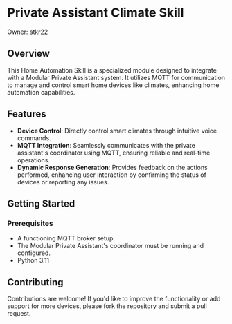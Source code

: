# Private Assistant Climate Skill

Owner: stkr22

## Overview

This Home Automation Skill is a specialized module designed to integrate with a Modular Private Assistant system. It utilizes MQTT for communication to manage and control smart home devices like climates, enhancing home automation capabilities.

## Features

- **Device Control**: Directly control smart climates through intuitive voice commands.
- **MQTT Integration**: Seamlessly communicates with the private assistant's coordinator using MQTT, ensuring reliable and real-time operations.
- **Dynamic Response Generation**: Provides feedback on the actions performed, enhancing user interaction by confirming the status of devices or reporting any issues.

## Getting Started

### Prerequisites

- A functioning MQTT broker setup.
- The Modular Private Assistant's coordinator must be running and configured.
- Python 3.11

## Contributing

Contributions are welcome! If you'd like to improve the functionality or add support for more devices, please fork the repository and submit a pull request.
